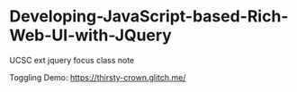 # Developing-JavaScript-based-Rich-Web-UI-with-JQuery
UCSC ext jquery focus class note

Toggling Demo: 
https://thirsty-crown.glitch.me/
